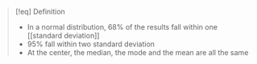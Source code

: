 >[!eq] Definition
>- In a normal distribution, $68\%$ of the results fall within one [[standard deviation]]
>- $95\%$ fall within two standard deviation
>- At the center, the median, the mode and the mean are all the same
